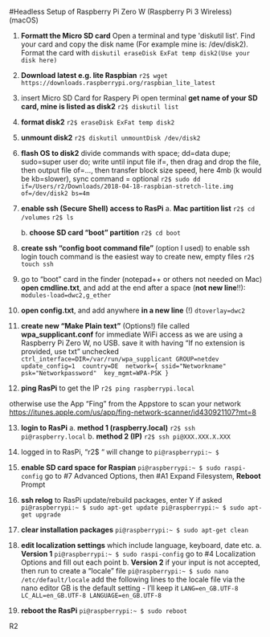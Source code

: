#Headless Setup of Raspberry Pi Zero W (Raspberry Pi 3 Wireless) (macOS)

1. **Formatt the Micro SD card**
Open a terminal and type 'diskutil list'. Find your card and copy the disk name (For example mine is: /dev/disk2). 
Format the card with `diskutil eraseDisk ExFat temp disk2(Use your disk here)`

2. **Download latest e.g. lite Raspbian** 
`r2$ wget https://downloads.raspberrypi.org/raspbian_lite_latest`

3. insert Micro SD Card for Raspery Pi 
   open terminal
   **get name of your SD card, mine is listed as disk2**
`r2$ diskutil list`

4. **format disk2**
`r2$ eraseDisk ExFat temp disk2`

5. **unmount disk2**
`r2$ diskutil unmountDisk /dev/disk2`

6. **flash OS to disk2**
   divide commands with space; dd=data dupe; sudo=super user do; 
   write until input file if=, then drag and drop the file, then output file of=…, then transfer block size speed, here 4mb (k would be kb=slower), sync command = optional
`r2$ sudo dd if=/Users/r2/Downloads/2018-04-18-raspbian-stretch-lite.img of=/dev/disk2 bs=4m`

7. **enable ssh (Secure Shell) access to RasPi**
   a. **Mac partition list**
`r2$ cd /volumes`
`r2$ ls`

   b. **choose SD card “boot” partition**
`r2$ cd boot`

8. **create ssh “config boot command file”** (option I used) to enable ssh login
  touch command is the easiest way to create new, empty files
`r2$ touch ssh`

9. go to “boot” card in the finder (notepad++ or others not needed on Mac)
   **open cmdline.txt**, and add at the end after a space (**not new line**!!):
`modules-load=dwc2,g_ether`

10. **open config.txt**, and add anywhere **in a new line** (!)
`dtoverlay=dwc2`

11. **create new “Make Plain text”** (Options!) file called **wpa_supplicant.conf** for immediate WiFi access 
   as we are using a Raspberry Pi Zero W, no USB.
   save it with having “If no extension is provided, use txt” unchecked
`ctrl_interface=DIR=/var/run/wpa_supplicant GROUP=netdev 
update_config=1 
country=DE 
network={
  ssid="Networkname" 
  psk="Networkpassword" 
  key_mgmt=WPA-PSK
}`


12. **ping RasPi** to get the IP
`r2$ ping raspberrypi.local`

otherwise use the App “Fing” from the Appstore to scan your network
https://itunes.apple.com/us/app/fing-network-scanner/id430921107?mt=8

13. **login to RasPi**
  a. **method 1 (raspberry.local)**
`r2$ ssh pi@raspberry.local`
  b. **method 2 (IP)**
`r2$ ssh pi@XXX.XXX.X.XXX`

14. logged in to RasPi, “r2$ “ will change to
`pi@raspberrypi:~ $`

15. **enable SD card space for Raspian**
`pi@raspberrypi:~ $ sudo raspi-config`
go to #7 Advanced Options, then #A1 Expand Filesystem, **Reboot** Prompt

16. **ssh relog** to RasPi
update/rebuild packages, enter Y if asked
`pi@raspberrypi:~ $ sudo apt-get update
pi@raspberrypi:~ $ sudo apt-get upgrade`

17. **clear installation packages**
`pi@raspberrypi:~ $ sudo apt-get clean`

18. **edit localization settings** which include language, keyboard, date etc.
  a. **Version 1**
`pi@raspberrypi:~ $ sudo raspi-config`
go to #4 Localization Options and fill out each point
  b. **Version 2**
if your input is not accepted, then run to create a “locale” file
`pi@raspberrypi:~ $ sudo nano /etc/default/locale`
add the following lines to the locale file via the nano editor
GB is the default setting - I’ll keep it
`LANG=en_GB.UTF-8
LC_ALL=en_GB.UTF-8
LANGUAGE=en_GB.UTF-8`

19. **reboot the RasPi**
`pi@raspberrypi:~ $ sudo reboot`

R2
